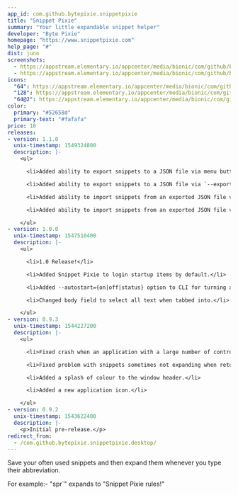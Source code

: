 ```yaml
---
app_id: com.github.bytepixie.snippetpixie
title: "Snippet Pixie"
summary: "Your little expandable snippet helper"
developer: "Byte Pixie"
homepage: "https://www.snippetpixie.com"
help_page: "#"
dist: juno
screenshots:
  - https://appstream.elementary.io/appcenter/media/bionic/com/github/bytepixie.snippetpixie/4ED283E81FB523B1F7F3280E100C627B/screenshots/image-1_orig.png
  - https://appstream.elementary.io/appcenter/media/bionic/com/github/bytepixie.snippetpixie/4ED283E81FB523B1F7F3280E100C627B/screenshots/image-2_orig.png
icons:
  "64": https://appstream.elementary.io/appcenter/media/bionic/com/github/bytepixie.snippetpixie/4ED283E81FB523B1F7F3280E100C627B/icons/64x64/com.github.bytepixie.snippetpixie_com.github.bytepixie.snippetpixie.png
  "128": https://appstream.elementary.io/appcenter/media/bionic/com/github/bytepixie.snippetpixie/4ED283E81FB523B1F7F3280E100C627B/icons/128x128/com.github.bytepixie.snippetpixie_com.github.bytepixie.snippetpixie.png
  "64@2": https://appstream.elementary.io/appcenter/media/bionic/com/github/bytepixie.snippetpixie/4ED283E81FB523B1F7F3280E100C627B/icons/64x64@2/com.github.bytepixie.snippetpixie_com.github.bytepixie.snippetpixie.png
color:
  primary: "#52658d"
  primary-text: "#fafafa"
price: 10
releases:
- version: 1.1.0
  unix-timestamp: 1549324800
  description: |-
    <ul>

      <li>Added ability to export snippets to a JSON file via menu button or welcome screen.</li>

      <li>Added ability to export snippets to a JSON file via `--export` or `-e` CLI options.</li>

      <li>Added ability to import snippets from an exported JSON file via menu button. Shocking! 😱</li>

      <li>Added ability to import snippets from an exported JSON file via `--import` or `-i` CLI options. Bet you didn&apos;t see that coming! 😉</li>

    </ul>
- version: 1.0.0
  unix-timestamp: 1547510400
  description: |-
    <ul>

      <li>1.0 Release!</li>

      <li>Added Snippet Pixie to login startup items by default.</li>

      <li>Added --autostart={on|off|status} option to CLI for turning autostart on, off, or getting settings status.</li>

      <li>Changed body field to select all text when tabbed into.</li>

    </ul>
- version: 0.9.3
  unix-timestamp: 1544227200
  description: |-
    <ul>

      <li>Fixed crash when an application with a large number of controls was activated.</li>

      <li>Fixed problem with snippets sometimes not expanding when returning to an application.</li>

      <li>Added a splash of colour to the window header.</li>

      <li>Added a new application icon.</li>

    </ul>
- version: 0.9.2
  unix-timestamp: 1543622400
  description: |-
    <p>Initial pre-release.</p>
redirect_from:
  - /com.github.bytepixie.snippetpixie.desktop/
---
```


<p>Save your often used snippets and then expand them whenever you type their abbreviation.</p>
<p>For example:- &quot;spr`&quot; expands to &quot;Snippet Pixie rules!&quot;</p>